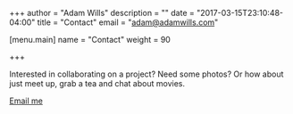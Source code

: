 +++
author = "Adam Wills"
description = ""
date = "2017-03-15T23:10:48-04:00"
title = "Contact"
email = "adam@adamwills.com"


[menu.main]
  name   = "Contact"
  weight = 90

+++

Interested in collaborating on a project? Need some photos? Or how about just meet up, grab a tea and chat about movies.

<a class="cta" href='mailt&#111;&#58;%6&#49;%6&#52;am%40ad%6&#49;mw%69l%6Cs&#46;c%6Fm'>Email me</a>

